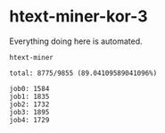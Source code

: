 # htext-miner-kor-3

Everything doing here is automated.

```
htext-miner

total: 8775/9855 (89.04109589041096%)

job0: 1584
job1: 1835
job2: 1732
job3: 1895
job4: 1729
```
